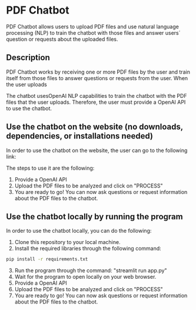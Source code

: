 # PDF Chatbot

PDF Chatbot allows users to upload PDF files and use natural language processing (NLP) to train the chatbot with those files and answer users´ question or requests about the uploaded files.

## Description

PDF Chatbot works by receiving one or more PDF files by the user and train itself from those files to answer questions or requests from the user. When the user uploads 

The chatbot usesOpenAI NLP capabilities to train the chatbot with the PDF files that the user uploads. Therefore, the user must provide a OpenAI API to use the chatbot. 

## Use the chatbot on the website (no downloads, dependencies, or installations needed)

In order to use the chatbot on the website, the user can go to the following link:

The steps to use it are the following:

1. Provide a OpenAI API
2. Upload the PDF files to be analyzed and click on "PROCESS"
3. You are ready to go! You can now ask questions or request information about the PDF files to the chatbot.

## Use the chatbot locally by running the program 

In order to use the chatbot locally, you can do the following: 

1. Clone this repository to your local machine.
2. Install the required libraries through the following command:

```bash
pip install -r requirements.txt
```

3. Run the program through the command: "streamlit run app.py"
4. Wait for the program to open locally on your web browser.
5. Provide a OpenAI API
6. Upload the PDF files to be analyzed and click on "PROCESS"
7. You are ready to go! You can now ask questions or request information about the PDF files to the chatbot.




